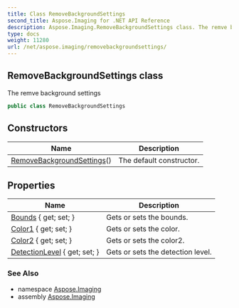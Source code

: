 ```yaml
---
title: Class RemoveBackgroundSettings
second_title: Aspose.Imaging for .NET API Reference
description: Aspose.Imaging.RemoveBackgroundSettings class. The remve background settings
type: docs
weight: 11280
url: /net/aspose.imaging/removebackgroundsettings/
---
```

## RemoveBackgroundSettings class

The remve background settings

```csharp
public class RemoveBackgroundSettings
```

## Constructors

| Name | Description |
| --- | --- |
| [RemoveBackgroundSettings](removebackgroundsettings/)() | The default constructor. |

## Properties

| Name | Description |
| --- | --- |
| [Bounds](../../aspose.imaging/removebackgroundsettings/bounds/) { get; set; } | Gets or sets the bounds. |
| [Color1](../../aspose.imaging/removebackgroundsettings/color1/) { get; set; } | Gets or sets the color. |
| [Color2](../../aspose.imaging/removebackgroundsettings/color2/) { get; set; } | Gets or sets the color2. |
| [DetectionLevel](../../aspose.imaging/removebackgroundsettings/detectionlevel/) { get; set; } | Gets or sets the detection level. |

### See Also

* namespace [Aspose.Imaging](../../aspose.imaging/)
* assembly [Aspose.Imaging](../../)


